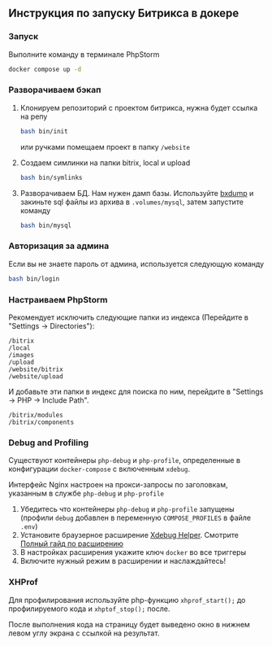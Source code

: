 ## Инструкция по запуску Битрикса в докере
### Запуск
Выполните команду в терминале PhpStorm
```bash
docker compose up -d
```

### Разворачиваем бэкап
1. Клонируем репозиторий с проектом битрикса, нужна будет ссылка на репу
    ```bash
    bash bin/init
    ```
   или ручками помещаем проект в папку `/website`


2. Создаем симлинки на папки bitrix, local и upload
    ```bash
    bash bin/symlinks
    ```
3. Разворачиваем БД. Нам нужен дамп базы. Используйте [bxdump](https://github.com/Twixxik/bxdump) и закиньте sql файлы из архива в `.volumes/mysql`, затем запустите команду
    ```bash
    bash bin/mysql
    ```
### Авторизация за админа
Если вы не знаете пароль от админа, используется следующую команду
```bash
bash bin/login
```

### Настраиваем PhpStorm

Рекомендует исключить следующие папки из индекса (Перейдите в "Settings -> Directories"):

```
/bitrix
/local
/images
/upload
/website/bitrix
/website/upload
```

И добавьте эти папки в индекс для поиска по ним, перейдите в "Settings -> PHP -> Include Path".
```
/bitrix/modules
/bitrix/components
```

### Debug and Profiling

Существуют контейнеры `php-debug` и `php-profile`, определенные в конфигурации `docker-compose` с включенным `xdebug`.

Интерфейс Nginx настроен на прокси-запросы по заголовкам, указанным в службе `php-debug` и `php-profile`

1. Убедитесь что контейнеры `php-debug` и `php-profile` запущены (профили `debug` добавлен в переменную `COMPOSE_PROFILES` в файле `.env`)
2. Установите браузерное расширение [Xdebug Helper](https://www.jetbrains.com/help/phpstorm/browser-debugging-extensions.html). Смотрите [Полный гайд по расширению](https://www.jetbrains.com/help/phpstorm/debugging-with-phpstorm-ultimate-guide.html)
3. В настройках расширения укажите ключ `docker` во все триггеры
4. Включите нужный режим в расширении и наслаждайтесь!

### XHProf
Для профилирования используйте php-функцию `xhprof_start();` до профилируемого кода и `xhptof_stop();` после.

После выполнения кода на страницу будет выведено окно в нижнем левом углу экрана с ссылкой на результат.
